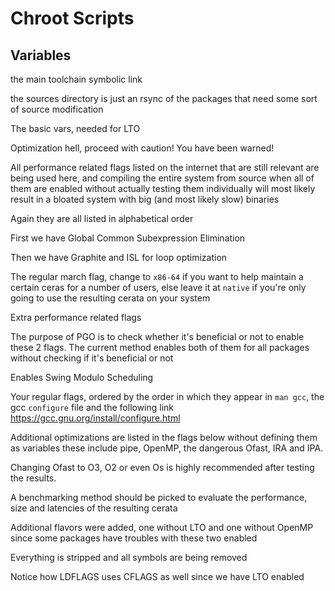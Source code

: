 # Chroot Scripts

## Variables
the main toolchain symbolic link

the sources directory is just an rsync of the packages that need some
sort of source modification

The basic vars, needed for LTO

Optimization hell, proceed with caution!
You have been warned!

All performance related flags listed on the internet that are still
relevant are being used here, and compiling the entire system from 
source when all of them are enabled without actually testing them
individually will most likely result in a bloated system with big 
(and most likely slow) binaries

Again they are all listed in alphabetical order

First we have Global Common Subexpression Elimination

Then we have Graphite and ISL for loop optimization

The regular march flag, change to `x86-64` if you want to help
maintain a certain ceras for a number of users, else leave it at 
`native` if you're only going to use the resulting cerata on your system

Extra performance related flags

The purpose of PGO is to check whether it's beneficial or not to 
enable these 2 flags. The current method enables both of them for all
packages without checking if it's beneficial or not

Enables Swing Modulo Scheduling

Your regular flags, ordered by the order in which they appear in 
`man gcc`, the gcc `configure` file and the following link 
https://gcc.gnu.org/install/configure.html

Additional optimizations are listed in the flags below without 
defining them as variables these include pipe, OpenMP, the dangerous 
Ofast, IRA and IPA.

Changing Ofast to O3, O2 or even Os is highly recommended after 
testing the results.

A benchmarking method should be picked to evaluate the performance,
size and latencies of the resulting cerata

Additional flavors were added, one without LTO and one without OpenMP
since some packages have troubles with these two enabled

Everything is stripped and all symbols are being removed

Notice how LDFLAGS uses CFLAGS as well since we have LTO enabled
